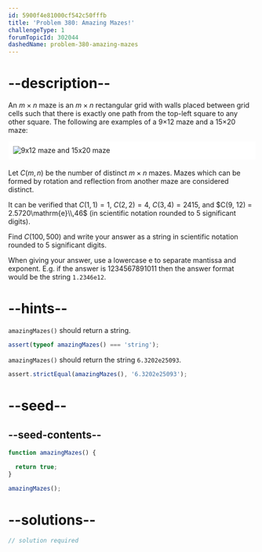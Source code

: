 ```yaml
---
id: 5900f4e81000cf542c50fffb
title: 'Problem 380: Amazing Mazes!'
challengeType: 1
forumTopicId: 302044
dashedName: problem-380-amazing-mazes
---
```


# --description--

An $m×n$ maze is an $m×n$ rectangular grid with walls placed between grid cells such that there is exactly one path from the top-left square to any other square. The following are examples of a 9×12 maze and a 15×20 maze:

<img alt="9x12 maze and 15x20 maze" src="https://cdn.freecodecamp.org/curriculum/project-euler/amazing-mazes.gif" style="background-color: white; padding: 10px; display: block; margin-right: auto; margin-left: auto; margin-bottom: 1.2rem;" />

Let $C(m, n)$ be the number of distinct $m×n$ mazes. Mazes which can be formed by rotation and reflection from another maze are considered distinct.

It can be verified that $C(1, 1) = 1$, $C(2, 2) = 4$, $C(3, 4) = 2415$, and $C(9, 12) = 2.5720\mathrm{e}\\,46$ (in scientific notation rounded to 5 significant digits).

Find $C(100, 500)$ and write your answer as a string in scientific notation rounded to 5 significant digits.

When giving your answer, use a lowercase e to separate mantissa and exponent. E.g. if the answer is 1234567891011 then the answer format would be the string `1.2346e12`.

# --hints--

`amazingMazes()` should return a string.

```js
assert(typeof amazingMazes() === 'string');
```

`amazingMazes()` should return the string `6.3202e25093`.

```js
assert.strictEqual(amazingMazes(), '6.3202e25093');
```

# --seed--

## --seed-contents--

```js
function amazingMazes() {

  return true;
}

amazingMazes();
```

# --solutions--

```js
// solution required
```
